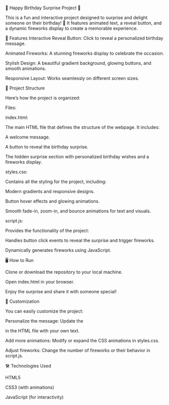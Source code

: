 🎉 Happy Birthday Surprise Project 🎉

This is a fun and interactive project designed to surprise and delight someone on their birthday! 🎂 It features animated text, a reveal button, and a dynamic fireworks display to create a memorable experience.

🚀 Features
Interactive Reveal Button: Click to reveal a personalized birthday message.

Animated Fireworks: A stunning fireworks display to celebrate the occasion.

Stylish Design: A beautiful gradient background, glowing buttons, and smooth animations.

Responsive Layout: Works seamlessly on different screen sizes.

📂 Project Structure


Here’s how the project is organized:


Files:

index.html:

The main HTML file that defines the structure of the webpage. It includes:

A welcome message.

A button to reveal the birthday surprise.

The hidden surprise section with personalized birthday wishes and a fireworks display.

styles.css:

Contains all the styling for the project, including:

Modern gradients and responsive designs.

Button hover effects and glowing animations.

Smooth fade-in, zoom-in, and bounce animations for text and visuals.

script.js:

Provides the functionality of the project:

Handles button click events to reveal the surprise and trigger fireworks.

Dynamically generates fireworks using JavaScript.

🖥️ How to Run

Clone or download the repository to your local machine.

Open index.html in your browser.

Enjoy the surprise and share it with someone special!

🎨 Customization

You can easily customize the project:

Personalize the message: Update the <p class="message"> in the HTML file with your own text.

Add more animations: Modify or expand the CSS animations in styles.css.

Adjust fireworks: Change the number of fireworks or their behavior in script.js.


🛠️ Technologies Used

HTML5

CSS3 (with animations)

JavaScript (for interactivity)


